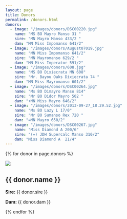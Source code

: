 ```yaml
---
layout: page
title: Donors
permalink: /donors.html
donors: 
  - image: "/images/donors/DSC00220.jpg"
    name: "MS BO Mayro Manso 31 "
    sire: "MN Mayro Manso 433/2 "
    dam: "MN Miss Impomanso 641/2"
  - image: "/images/donors/August07019.jpg"
    name: "MN Miss Impomanso 641/2"
    sire: "MN Mayromanso 629/2 "
    dam: "MN Miss Imperator 591/2"
  - image: "/images/donors/608.jpg"
    name: "MS BO Dixiecrata MN 608"
    sire: "Mr. Bayou Oaks Dixiecrata 74 "
    dam: "MN Miss Mayromanso 601/2"
  - image: "/images/donors/DSC00264.jpg"
    name: "Ms BO Dimayro Manso 814"
    sire: "Mr BO Didor Mayro 502 "
    dam: "+MN Miss Mayro 646/2"
  - image: "/images/donors/2013-09-27_18.29.52.jpg"
    name: "Ms BO Lazy L 17/0"
    sire: "Mr BO Sumanso Rex 720 "
    dam: "=MN Mayro 650/2"
  - image: "/images/donors/DSC00267.jpg"
    name: "Miss Diamond A 200/6"
    sire: "(=) JDH Supercalc Manso 310/2"
    dam: "Miss Diamond A  21/4"
---
```


{% for donor in page.donors %}
  <div class='cow'>
    <img src='{{ donor.image }}'>
    <h2>{{ donor.name }}</h2>
    <p><strong>Sire: </strong>{{ donor.sire }}</p>
    <p><strong>Dam: </strong>{{ donor.dam }}</p>
  </div>
{% endfor %}
